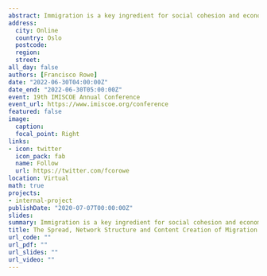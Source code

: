 ```yaml
---
abstract: Immigration is a key ingredient for social cohesion and economic development. Yet, it is often portrayed as a major threat to national identity, values, economic stability and security, particularly during challenging times, like the COVID-19 pandemic and economic downturns. With the rise of new technology, much of the discussions around migration and anti-sentiment creation happens online, but little is understood about its development and structure. Using machine learning and network science methods, we aim to study the properties and structure of the tweet network of the debate around migration, analysing the spread, speed and key creators on this network. Key findings provide evidence of a rise in anti-migration sentiment and a small network but highly active number of anti-migrant accounts. We identified key ‘creators’ or ‘spreaders’ of anti-migration sentiment. Results also highlighted the presence of potential ‘counter-hate’ which manifested through a rise in positive sentiment towards migrants or migration following peaks of negative sentiment. An investigation into the role and influence of bots revealed a high number of suspended accounts in the anti-migration network. A scale-free topology of the network shows that a small number of active users drive the spread of anti-migration sentiment. This implies that a targeted approach to tackling online hate could limit the rise in hate crimes towards migrants. This research demonstrates the need for an ongoing framework to monitor and tackle anti-migration sentiment on social media.
address:
  city: Online
  country: Oslo
  postcode: 
  region: 
  street: 
all_day: false
authors: [Francisco Rowe]
date: "2022-06-30T04:00:00Z"
date_end: "2022-06-30T05:00:00Z"
event: 19th IMISCOE Annual Conference
event_url: https://www.imiscoe.org/conference
featured: false
image:
  caption: 
  focal_point: Right
links:
- icon: twitter
  icon_pack: fab
  name: Follow
  url: https://twitter.com/fcorowe
location: Virtual
math: true
projects:
- internal-project
publishDate: "2020-07-07T00:00:00Z"
slides: 
summary: Immigration is a key ingredient for social cohesion and economic development. Yet, it is often portrayed as a major threat to national identity, values, economic stability and security, particularly during challenging times, like the COVID-19 pandemic and economic downturns. With the rise of new technology, much of the discussions around migration and anti-sentiment creation happens online, but little is understood about its development and structure. Using machine learning and network science methods, we aim to study the properties and structure of the tweet network of the debate around migration, analysing the spread, speed and key creators on this network. Key findings provide evidence of a rise in anti-migration sentiment and a small network but highly active number of anti-migrant accounts. We identified key ‘creators’ or ‘spreaders’ of anti-migration sentiment. Results also highlighted the presence of potential ‘counter-hate’ which manifested through a rise in positive sentiment towards migrants or migration following peaks of negative sentiment. An investigation into the role and influence of bots revealed a high number of suspended accounts in the anti-migration network. A scale-free topology of the network shows that a small number of active users drive the spread of anti-migration sentiment. This implies that a targeted approach to tackling online hate could limit the rise in hate crimes towards migrants. This research demonstrates the need for an ongoing framework to monitor and tackle anti-migration sentiment on social media.
title: The Spread, Network Structure and Content Creation of Migration Sentiment Online
url_code: ""
url_pdf: ""
url_slides: ""
url_video: ""
---
```

